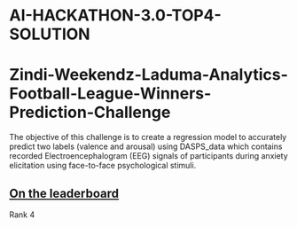 # AI-HACKATHON-3.0-TOP4-SOLUTION
# Zindi-Weekendz-Laduma-Analytics-Football-League-Winners-Prediction-Challenge
The objective of this challenge is to create a regression model to accurately predict two labels (valence and arousal) using DASPS_data which contains recorded Electroencephalogram (EEG) signals of participants during anxiety elicitation using face-to-face psychological stimuli. 

## [On the leaderboard](https://zindi.africa/competitions/ai-hackthaon-30/leaderboard)
Rank 4
